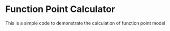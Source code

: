 # Function Point Calculator
This is a simple code to demonstrate the calculation of function point model
